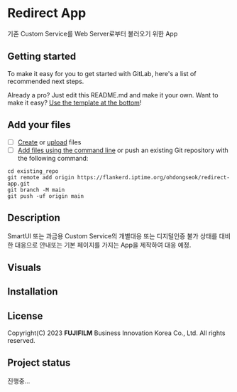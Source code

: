 # Redirect App
기존 Custom Service를 Web Server로부터 불러오기 위한 App


## Getting started

To make it easy for you to get started with GitLab, here's a list of recommended next steps.

Already a pro? Just edit this README.md and make it your own. Want to make it easy? [Use the template at the bottom](#editing-this-readme)!

## Add your files

- [ ] [Create](https://docs.gitlab.com/ee/user/project/repository/web_editor.html#create-a-file) or [upload](https://docs.gitlab.com/ee/user/project/repository/web_editor.html#upload-a-file) files
- [ ] [Add files using the command line](https://docs.gitlab.com/ee/gitlab-basics/add-file.html#add-a-file-using-the-command-line) or push an existing Git repository with the following command:

```
cd existing_repo
git remote add origin https://flankerd.iptime.org/ohdongseok/redirect-app.git
git branch -M main
git push -uf origin main
```

## Description
SmartUI 또는 과금용 Custom Service의 개별대응 또는 디지털인증 불가 상태를 대비한 대응으로 안내또는 기본 페이지를 가지는 App을 제작하여 대응 예정.

## Visuals

## Installation

## License
Copyright(C) 2023 **FUJIFILM** Business Innovation Korea Co., Ltd. All rights reserved.

## Project status
진행중...